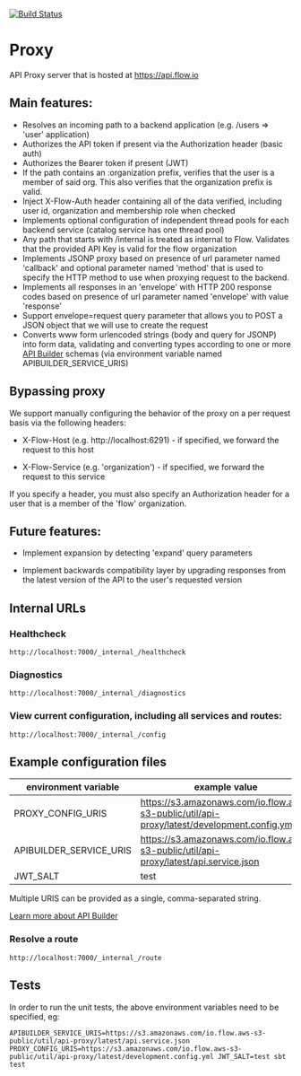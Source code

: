 [![Build Status](https://travis-ci.org/flowvault/proxy.svg?branch=main)](https://travis-ci.org/flowvault/proxy)

# Proxy

API Proxy server that is hosted at https://api.flow.io

## Main features:

  - Resolves an incoming path to a backend application (e.g. /users =>  'user' application)
  - Authorizes the API token if present via the Authorization header (basic auth)
  - Authorizes the Bearer token if present (JWT)
  - If the path contains an :organization prefix, verifies that the user is a member of
    said org. This also verifies that the organization prefix is valid.
  - Inject X-Flow-Auth header containing all of the data verified, including user id,
    organization and membership role when checked
  - Implements optional configuration of independent thread pools for each backend
    service (catalog service has one thread pool)
  - Any path that starts with /internal is treated as internal to Flow. Validates that the
    provided API Key is valid for the flow organization
  - Implements JSONP proxy based on presence of url parameter named 'callback' and optional
    parameter named 'method' that is used to specify the HTTP method to use when proxying request
    to the backend.
  - Implements all responses in an 'envelope' with HTTP 200 response
    codes based on presence of url parameter named 'envelope' with value 'response'
  - Support envelope=request query parameter that allows you to POST a JSON object that we will
    use to create the request
  - Converts www form urlencoded strings (body and query for JSONP)
    into form data, validating and converting types according to one
    or more [API Builder](https://www.apibuilder.io) schemas (via
    environment variable named APIBUILDER_SERVICE_URIS)

## Bypassing proxy

We support manually configuring the behavior of the proxy on a per
request basis via the following headers:

  - X-Flow-Host (e.g. http://localhost:6291) - if specified, we
    forward the request to this host

  - X-Flow-Service (e.g. 'organization') - if specified, we forward
    the request to this service

If you specify a header, you must also specify an Authorization header
for a user that is a member of the 'flow' organization.

## Future features:

  - Implement expansion by detecting 'expand' query parameters
  
  - Implement backwards compatibility layer by upgrading responses
    from the latest version of the API to the user's requested version

## Internal URLs

### Healthcheck

```
http://localhost:7000/_internal_/healthcheck
```

### Diagnostics

```
http://localhost:7000/_internal_/diagnostics
```

### View current configuration, including all services and routes:

```
http://localhost:7000/_internal_/config
```

## Example configuration files

environment variable     | example value
------------------------ | ---------------
PROXY_CONFIG_URIS        | https://s3.amazonaws.com/io.flow.aws-s3-public/util/api-proxy/latest/development.config.yml
APIBUILDER_SERVICE_URIS  | https://s3.amazonaws.com/io.flow.aws-s3-public/util/api-proxy/latest/api.service.json
JWT_SALT                 | test

Multiple URIS can be provided as a single, comma-separated string.

[Learn more about API Builder](https://www.apibuilder.io)

### Resolve a route

```
http://localhost:7000/_internal_/route
```

## Tests

In order to run the unit tests, the above environment variables need to be specified, eg:
```
APIBUILDER_SERVICE_URIS=https://s3.amazonaws.com/io.flow.aws-s3-public/util/api-proxy/latest/api.service.json PROXY_CONFIG_URIS=https://s3.amazonaws.com/io.flow.aws-s3-public/util/api-proxy/latest/development.config.yml JWT_SALT=test sbt test
```
